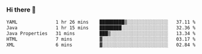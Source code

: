 ### Hi there 👋

<!--START_SECTION:waka-->

```txt
YAML              1 hr 26 mins    █████████▒░░░░░░░░░░░░░░░   37.11 %
Java              1 hr 15 mins    ████████░░░░░░░░░░░░░░░░░   32.36 %
Java Properties   31 mins         ███▒░░░░░░░░░░░░░░░░░░░░░   13.34 %
HTML              7 mins          ▓░░░░░░░░░░░░░░░░░░░░░░░░   03.17 %
XML               6 mins          ▓░░░░░░░░░░░░░░░░░░░░░░░░   02.84 %
```

<!--END_SECTION:waka-->

<!--
**jerry-shao/jerry-shao** is a ✨ _special_ ✨ repository because its `README.md` (this file) appears on your GitHub profile.

Here are some ideas to get you started:

- 🔭 I’m currently working on ...
- 🌱 I’m currently learning ...
- 👯 I’m looking to collaborate on ...
- 🤔 I’m looking for help with ...
- 💬 Ask me about ...
- 📫 How to reach me: ...
- 😄 Pronouns: ...
- ⚡ Fun fact: ...
-->
